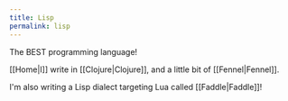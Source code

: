 ```yaml
---
title: Lisp
permalink: lisp
---
```


The BEST programming language!

[[Home|I]] write in [[Clojure|Clojure]], and a little bit of [[Fennel|Fennel]].

I'm also writing a Lisp dialect targeting Lua called [[Faddle|Faddle]]!
